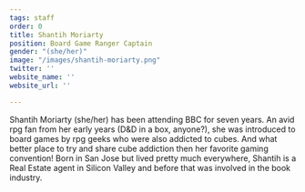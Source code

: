 ```yaml
---
tags: staff
order: 0
title: Shantih Moriarty
position: Board Game Ranger Captain
gender: "(she/her)"
image: "/images/shantih-moriarty.png"
twitter: ''
website_name: ''
website_url: ''

---
```

Shantih Moriarty (she/her) has been attending BBC for seven years. An avid rpg fan from her early years (D&D in a box, anyone?), she was introduced to board games by rpg geeks who were also addicted to cubes. And what better place to try and share cube addiction then her favorite gaming convention! Born in San Jose but lived pretty much everywhere, Shantih is a Real Estate agent in Silicon Valley and before that was involved in the book industry.